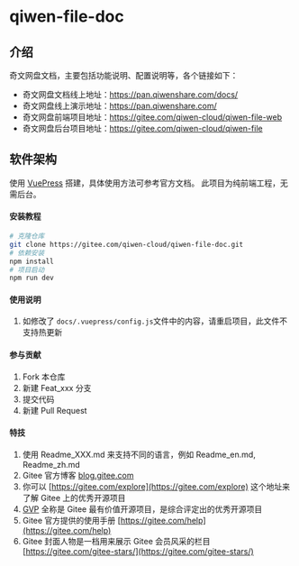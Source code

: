 # qiwen-file-doc

## 介绍
奇文网盘文档，主要包括功能说明、配置说明等，各个链接如下：
- 奇文网盘文档线上地址：https://pan.qiwenshare.com/docs/
- 奇文网盘线上演示地址：https://pan.qiwenshare.com/
- 奇文网盘前端项目地址：https://gitee.com/qiwen-cloud/qiwen-file-web
- 奇文网盘后台项目地址：https://gitee.com/qiwen-cloud/qiwen-file

## 软件架构
使用 [VuePress](https://www.vuepress.cn/) 搭建，具体使用方法可参考官方文档。
此项目为纯前端工程，无需后台。


#### 安装教程

```bash
# 克隆仓库
git clone https://gitee.com/qiwen-cloud/qiwen-file-doc.git
# 依赖安装
npm install
# 项目启动
npm run dev
```

#### 使用说明

1.  如修改了 `docs/.vuepress/config.js`文件中的内容，请重启项目，此文件不支持热更新

#### 参与贡献

1.  Fork 本仓库
2.  新建 Feat_xxx 分支
3.  提交代码
4.  新建 Pull Request


#### 特技

1.  使用 Readme\_XXX.md 来支持不同的语言，例如 Readme\_en.md, Readme\_zh.md
2.  Gitee 官方博客 [blog.gitee.com](https://blog.gitee.com)
3.  你可以 [https://gitee.com/explore](https://gitee.com/explore) 这个地址来了解 Gitee 上的优秀开源项目
4.  [GVP](https://gitee.com/gvp) 全称是 Gitee 最有价值开源项目，是综合评定出的优秀开源项目
5.  Gitee 官方提供的使用手册 [https://gitee.com/help](https://gitee.com/help)
6.  Gitee 封面人物是一档用来展示 Gitee 会员风采的栏目 [https://gitee.com/gitee-stars/](https://gitee.com/gitee-stars/)
